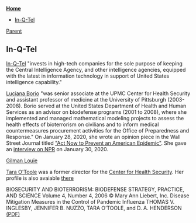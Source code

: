 <!-- START doctoc generated TOC please keep comment here to allow auto update -->
<!-- DON'T EDIT THIS SECTION, INSTEAD RE-RUN doctoc TO UPDATE -->
**[Home](#pages/blog/cv19/index)**

- [In-Q-Tel](#in-q-tel)

<!-- END doctoc generated TOC please keep comment here to allow auto update -->

[Parent](#pages/blog/cv19/artificial)

## In-Q-Tel

[In-Q-Tel](https://en.wikipedia.org/wiki/In-Q-Tel) "invests in high-tech 
companies for the sole purpose of keeping the Central Intelligence Agency, and 
other intelligence agencies, equipped with the latest in information technology 
in support of United States intelligence capability."

[Luciana Borio](https://en.wikipedia.org/wiki/Luciana_Borio) "was senior 
associate at the UPMC Center for Health Security and assistant professor of 
medicine at the University of Pittsburgh (2003-2008). Borio served at the 
United States Department of Health and Human Services as an advisor on 
biodefense programs (2001 to 2008), where she implemented and managed 
mathematical modeling projects to assess the health effects of bioterrorism on 
civilians and to inform medical countermeasures procurement activities for the 
Office of Preparedness and Response." On January 28, 2020, she wrote an 
opinion piece in the Wall Street Journal titled ["Act Now to Prevent an American Epidemic"](https://www.wsj.com/articles/act-now-to-prevent-an-american-epidemic-11580255335).  She gave an 
[interview on NPR](https://www.npr.org/2020/01/30/801118571/expert-says-there-is-time-to-prevent-a-u-s-coronavirus-epidemic) on January 30, 2020.


[Gilman Louie](https://en.wikipedia.org/wiki/Gilman_Louie)

[Tara O'Toole](#pages/blog/cv19/people/tara-otoole) was a 
former director for the [Center for Health Security](#pages/blog/cv19/jhchs). 
Her profile is also avaiable 
[there](https://www.centerforhealthsecurity.org/our-people/otoole/)


BIOSECURITY AND BIOTERRORISM: BIODEFENSE STRATEGY, PRACTICE, AND SCIENCE
Volume 4, Number 4, 2006
© Mary Ann Liebert, Inc.
Disease Mitigation Measures in the Control
of Pandemic Influenza
THOMAS V. INGLESBY, JENNIFER B. NUZZO, TARA O’TOOLE, and D. A. HENDERSON
[(PDF)](https://www.aier.org/wp-content/uploads/2020/05/10.1.1.552.1109.pdf)
